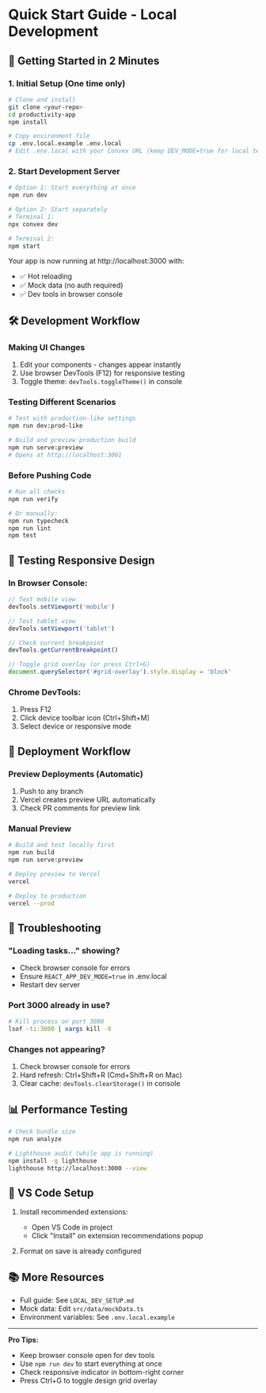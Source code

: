 # Quick Start Guide - Local Development

## 🚀 Getting Started in 2 Minutes

### 1. Initial Setup (One time only)
```bash
# Clone and install
git clone <your-repo>
cd productivity-app
npm install

# Copy environment file
cp .env.local.example .env.local
# Edit .env.local with your Convex URL (keep DEV_MODE=true for local testing)
```

### 2. Start Development Server
```bash
# Option 1: Start everything at once
npm run dev

# Option 2: Start separately
# Terminal 1:
npx convex dev

# Terminal 2:
npm start
```

Your app is now running at http://localhost:3000 with:
- ✅ Hot reloading
- ✅ Mock data (no auth required)
- ✅ Dev tools in browser console

## 🛠️ Development Workflow

### Making UI Changes
1. Edit your components - changes appear instantly
2. Use browser DevTools (F12) for responsive testing
3. Toggle theme: `devTools.toggleTheme()` in console

### Testing Different Scenarios
```bash
# Test with production-like settings
npm run dev:prod-like

# Build and preview production build
npm run serve:preview
# Opens at http://localhost:3001
```

### Before Pushing Code
```bash
# Run all checks
npm run verify

# Or manually:
npm run typecheck
npm run lint
npm test
```

## 📱 Testing Responsive Design

### In Browser Console:
```javascript
// Test mobile view
devTools.setViewport('mobile')

// Test tablet view  
devTools.setViewport('tablet')

// Check current breakpoint
devTools.getCurrentBreakpoint()

// Toggle grid overlay (or press Ctrl+G)
document.querySelector('#grid-overlay').style.display = 'block'
```

### Chrome DevTools:
1. Press F12
2. Click device toolbar icon (Ctrl+Shift+M)
3. Select device or responsive mode

## 🚢 Deployment Workflow

### Preview Deployments (Automatic)
1. Push to any branch
2. Vercel creates preview URL automatically
3. Check PR comments for preview link

### Manual Preview
```bash
# Build and test locally first
npm run build
npm run serve:preview

# Deploy preview to Vercel
vercel

# Deploy to production
vercel --prod
```

## 🐛 Troubleshooting

### "Loading tasks..." showing?
- Check browser console for errors
- Ensure `REACT_APP_DEV_MODE=true` in .env.local
- Restart dev server

### Port 3000 already in use?
```bash
# Kill process on port 3000
lsof -ti:3000 | xargs kill -9
```

### Changes not appearing?
1. Check browser console for errors
2. Hard refresh: Ctrl+Shift+R (Cmd+Shift+R on Mac)
3. Clear cache: `devTools.clearStorage()` in console

## 📊 Performance Testing

```bash
# Check bundle size
npm run analyze

# Lighthouse audit (while app is running)
npm install -g lighthouse
lighthouse http://localhost:3000 --view
```

## 🔧 VS Code Setup

1. Install recommended extensions:
   - Open VS Code in project
   - Click "Install" on extension recommendations popup

2. Format on save is already configured

## 📚 More Resources

- Full guide: See `LOCAL_DEV_SETUP.md`
- Mock data: Edit `src/data/mockData.ts`
- Environment variables: See `.env.local.example`

---

**Pro Tips:**
- Keep browser console open for dev tools
- Use `npm run dev` to start everything at once
- Check responsive indicator in bottom-right corner
- Press Ctrl+G to toggle design grid overlay
